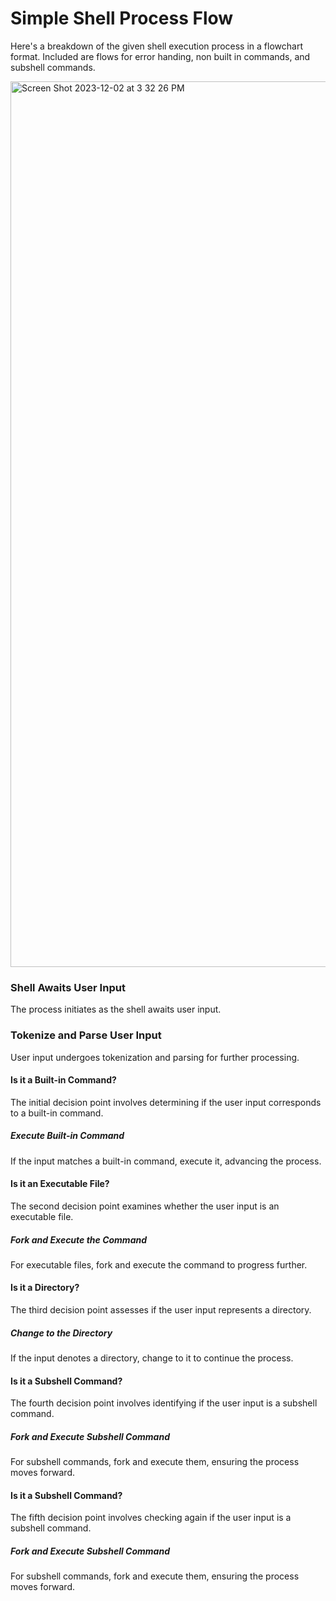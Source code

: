 # Simple Shell Process Flow
Here's a breakdown of the given shell execution process in a flowchart format. Included are flows for error handing, non built in commands, and subshell commands. 

<img width="1417" alt="Screen Shot 2023-12-02 at 3 32 26 PM" src="https://github.com/manningstinson/holbertonschool-simple_shell/assets/104523090/376d3a32-bbf8-479d-948e-017701f6a812">

### Shell Awaits User Input
The process initiates as the shell awaits user input.

### Tokenize and Parse User Input
User input undergoes tokenization and parsing for further processing.

#### Is it a Built-in Command?
The initial decision point involves determining if the user input corresponds to a built-in command.

##### Execute Built-in Command
If the input matches a built-in command, execute it, advancing the process.

#### Is it an Executable File?
The second decision point examines whether the user input is an executable file.

##### Fork and Execute the Command
For executable files, fork and execute the command to progress further.

#### Is it a Directory?
The third decision point assesses if the user input represents a directory.

##### Change to the Directory
If the input denotes a directory, change to it to continue the process.

#### Is it a Subshell Command?
The fourth decision point involves identifying if the user input is a subshell command.

##### Fork and Execute Subshell Command
For subshell commands, fork and execute them, ensuring the process moves forward.

#### Is it a Subshell Command?
The fifth decision point involves checking again if the user input is a subshell command.

##### Fork and Execute Subshell Command
For subshell commands, fork and execute them, ensuring the process moves forward.
